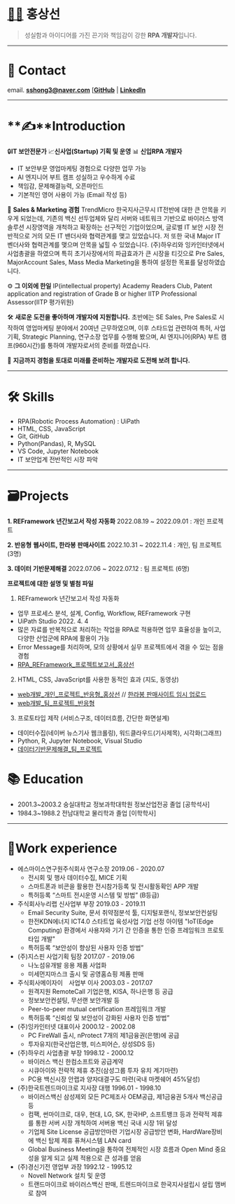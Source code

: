 # [🧑‍💻](https://www.emojiall.com/ko/emoji/🧑‍💻) 홍상선

> 성실함과 아이디어를 가진 끈기와 책임감이 강한 **RPA 개발자**입니다.

------

# 📧 Contact

email. **[sshong3@naver.com](mailto:sshong3@naver.com)**
[**[GitHub](https://github.com/SangsunHong)**   |   **[LinkedIn](https://www.linkedin.com/in/sangsun-hong-26880b251/)**

------

# **✍**Introduction

🔒**IT 보안전문가**  📈**신사업(Startup) 기획 및 운영**  📊 **신입RPA 개발자**

- IT 보안부문 영업마케팅 경험으로 다양한 업무 가능
- AI 엔지니어 부트 캠프 성실하고 우수하게 수료
- 책임감, 문제해결능력, 오픈마인드
- 기본적인 영어 사용이 가능 (Email 작성 등)

🔗 **Sales & Marketing 경험**
TrendMicro 한국지사근무시 IT전반에 대한 큰 안목을 키우게 되었는데, 기존의 백신 선두업체와 달리 서버와 네트워크 기반으로 바이러스 방역솔루션 시장영역을 개척하고 확장하는 선구적인 기업이었으며, 글로벌 IT 보안 시장 전반적으로 거의 모든 IT 밴더사와 협력관계를 맺고 있었습니다. 저 또한 국내 Major IT 벤더사와 협력관계를 맺으며 안목을 넓힐 수 있었습니다. (주)하우리와 잉카인터넷에서 사업총괄을 하였으며 특히 초기사장에서의 파급효과가 큰 시장을 티깃으로  Pre Sales, MajorAccount Sales, Mass Media Marketing을 통하여 설정한 목표를 달성하였습니다.

⚙ **그 이외에 한일** 
IP(intellectual property) Academy Readers Club, Patent application and registration of Grade B or higher
IITP Professional Assessor(IITP 평가위원)

🛠️ **새로운 도전을 좋아하며 개발자에 지원합니다.** 
초반에는  SE Sales, Pre Sales로 시작하여 영업마케팅 분야에서 20여년 근무하였으며, 이후 스타드업 관련하여 특허, 사업기획, Strategic Planning, 연구소장 업무를 수행해 봤으며, AI 엔지니어(RPA) 부트 캠프(960시간)를 통하여 개발자로서의 준비를 하였습니다.

🌱 **지금까지 경험을 토대로 미래를 준비하는 개발자로 도전해 보려 합니다.**

------

# 🛠 Skills

- RPA(Robotic Process Automation) : UiPath
- HTML, CSS, JavaScript
- Git, GitHub
- Python(Pandas), R, MySQL
- VS Code, Jupyter Notebook
- IT 보안업계 전반적인 시장 파악

------

# 🗃Projects

**1. REFramework 년간보고서 작성 자동화**
2022.08.19 ~ 2022.09.01 : 개인 프로젝트

**2. 반응형** **웹사이트, 한라봉 판매사이트**
2022.10.31 ~ 2022.11.4 : 개인, 팀 프로젝트 (3명)

**3. 데이터 기반문제해결**
2022.07.06 ~ 2022.07.12 : 팀 프로젝트 (6명)

**프로젝트에 대한 설명 및 별첨 파일**

1) REFramework 년간보고서 작성 자동화

- 업무 프로세스 분석, 설계, Config, Workflow, REFramework 구현
- UiPath Studio 2022. 4. 4
- 많은 자료를 반복적으로 처리하는 작업을 RPA로 적용하면 업무 효율성을 높이고, 다양한 산업군에 RPA에 활용이 가능
- Error Message를 처리하며, 모의 상황에서 실무 프로젝트에서 겪을 수 있는 점을 경험
 - [RPA_REFramework_프로젝트보고서_홍상선](https://github.com/SangsunHong/SangsunHong/blob/main/Portfolio/%EB%B3%84%EC%B2%A81-RPA_REFramework_%ED%94%84%EB%A1%9C%EC%A0%9D%ED%8A%B8%EB%B3%B4%EA%B3%A0%EC%84%9C_%ED%99%8D%EC%83%81%EC%84%A0.pdf)



2) HTML, CSS, JavaScript를 사용한 동적인 효과 (지도, 동영상)

- [web개발_개인_프로젝트_반응형_홍상선](https://github.com/SangsunHong/SangsunHong/blob/main/Portfolio/%EB%B3%84%EC%B2%A82-web%EA%B0%9C%EB%B0%9C_%EA%B0%9C%EC%9D%B8_%ED%94%84%EB%A1%9C%EC%A0%9D%ED%8A%B8_%EB%B0%98%EC%9D%91%ED%98%95_%ED%99%8D%EC%83%81%EC%84%A0.pdf) // [한라봉 판매사이트 임시 업로드](http://mysshong.dothome.co.kr/)
- [web개발_팀_프로젝트_반응형](https://github.com/SangsunHong/SangsunHong/blob/main/Portfolio/%EB%B3%84%EC%B2%A83-web%EA%B0%9C%EB%B0%9C_%ED%8C%80_%ED%94%84%EB%A1%9C%EC%A0%9D%ED%8A%B8_%EB%B0%98%EC%9D%91%ED%98%95.pdf)



3) 프로토타입 제작 (서비스구조, 데이터흐름, 간단한 화면설계)

- 데이터수집(네이버 뉴스기사 웹크롤링), 워드클라우드(기사제목), 시각화(그래프)
- Python, R, Jupyter Notebook, Visual Studio
- [데이터기반문제해결_팀_프로젝트](https://github.com/SangsunHong/SangsunHong/blob/main/Portfolio/%EB%B3%84%EC%B2%A84-%EB%8D%B0%EC%9D%B4%ED%84%B0%EA%B8%B0%EB%B0%98%EB%AC%B8%EC%A0%9C%ED%95%B4%EA%B2%B0_%ED%8C%80_%ED%94%84%EB%A1%9C%EC%A0%9D%ED%8A%B8.pdf)



# 📚 Education

- 2001.3~2003.2 숭실대학교 정보과학대학원 정보산업전공 졸업 [공학석사]
- 1984.3~1988.2 전남대학교 물리학과 졸업 [이학학사]

------

# 💼Work experience

-	에스마이스연구원주식회사 연구소장 2019.06 - 2020.07
    -	전시회 및 행사 데이터수집, MICE 기획
    -	스마트폰과 비콘을 활용한 전시참가등록 및 전시활동확인 APP 개발
    -	특허등록 “스마트 전시운영 시스템 및 방법” (B등급)
-	주식회사누리랩 신사업부 부장 2019.03 - 2019.11
    -	Email Security Suite, 문서 취약점분석 툴, 디지털포랜식, 정보보안컨설팅
    -	한전KDN에너지 ICT4.0 스타트업 육성사업 기업 선정 아이템 "IoT(Edge Computing) 환경에서 사용자와 기기 간 인증을 통한 인증 프레임워크 프로토타입 개발"
    - 특허등록 “보안성이 향상된 사용자 인증 방법”
- (주)지스핀 사업기획 팀장 2017.07 - 2019.06
    -	나노섬유개발 응용 제품 사업화
    -	미세먼지마스크 출시 및 공영홈쇼핑 제품 판매
-	주식회사메이자이　사업부 이사 2003.03 - 2017.07
    -	원격지원 RemoteCall 기업은행, KISA, 하나은행 등 공급
    -	정보보안컨설팅, 무선랜 보안개발 등
    -	Peer-to-peer mutual certification 프레임워크 개발
    -	특허등록 “신뢰성 및 보안성이 강화된 사용자 인증 방법”
- (주)잉카인터넷 대표이사 2000.12 - 2002.08
    -	PC FireWall 출시, nProtect 7개의 제1금융권(은행)에 공급
    - 투자유지(한국산업은행, 미스피어슨, 상성SDS 등)
- (주)하우리 사업총괄 부장 1998.12 - 2000.12
    - 바이러스 백신 한컴소프트와 공급계약
    - 시큐아이와 전략적 제휴 추진(삼성그룹 투자 유치 계기마련)
    - PC용 백신시장 안랩과 양자대결구도 마련(국내 마켓쉐어 45%달성)
-	(주)한국트렌드마이크로 지사장 대행 1996.01 - 1998.10
    - 바이러스백신 삼성제외 모든 PC제조사 OEM공급, 제1금융권 5개사 백신공급 등 
    - 컴팩, 썬마이크로, 대우, 현대, LG, SK, 한국HP, 소프트뱅크 등과 전략적 제휴를 통한 서버 시장 개척하여 서버용 백신 국내 시장 1위 달성
    - 기업체 Site License 공급방안마련 기업시장 공급방안 변화, HardWare장비에 백신 탑제 제휴 퓨쳐시스템 LAN card
    - Global Business Meeting을 통하여 전체적인 시장 흐름과 Open Mind 중요성을 알게 되고 실제 적용으로 큰 성과를 얻음
- (주)경신기전 영업부 과장 1992.12 - 1995.12
    - Novell Network 설치 및 운영
    - 트랜드마이크로 바이러스백신 판매, 트렌드마이크로 한국지사설립시 설립 맴버로 참여

